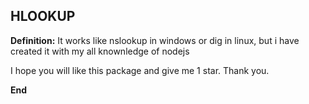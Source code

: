 ## HLOOKUP

**Definition:**
It works like nslookup in windows or dig in linux, but i have created it with my all knownledge of nodejs


I hope you will like this package and give me 1 star. Thank you.

**End**
